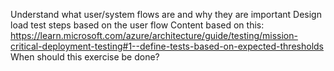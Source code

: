 Understand what user/system flows are and why they are important
Design load test steps based on the user flow
Content based on this: https://learn.microsoft.com/azure/architecture/guide/testing/mission-critical-deployment-testing#1--define-tests-based-on-expected-thresholds
When should this exercise be done?

